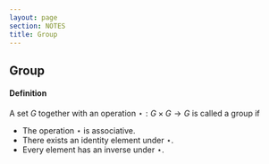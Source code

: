 ```yaml
---
layout: page
section: NOTES
title: Group
---
```


## Group

#### Definition
A set $G$ together with an operation $\star : G \times G \to G$ is called a group if
* The operation $\star$ is associative. 
* There exists an identity element under $\star$.
* Every element has an inverse under $\star$.